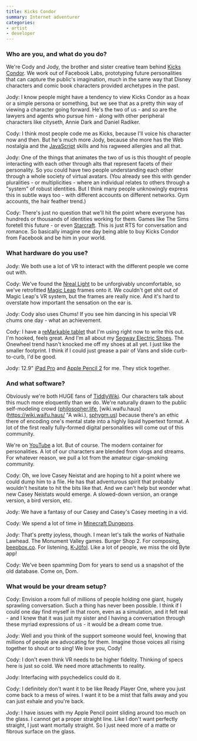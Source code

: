 ```yaml
---
title: Kicks Condor
summary: Internet adventurer 
categories:
- artist 
- developer
---
```


### Who are you, and what do you do?

We're Cody and Jody, the brother and sister creative team behind [Kicks Condor](https://www.kickscondor.com/ "The Kicks Condor website."). We work out of Facebook Labs, prototyping future personalities that can capture the public's imagination, much in the same way that Disney characters and comic book characters provided archetypes in the past.

Jody: I know people might have a tendency to view Kicks Condor as a hoax or a simple persona or something, but we see that as a pretty thin way of viewing a character going forward. He's the two of us - and so are the lawyers and agents who pursue him - along with other peripheral characters like cityseth, Annie Dark and Daniel Radiker.

Cody: I think most people code me as Kicks, because I'll voice his character now and then. But he's much more Jody, because she more has the Web nostalgia and the [JavaScript][] skills and his ragweed allergies and all that.

Jody: One of the things that animates the two of us is this thought of people interacting with each other through alts that represent facets of their personality. So you could have two people understanding each other through a whole society of virtual avatars. (You already see this with gender pluralities - or multiplicities - where an individual relates to others through a "system" of robust identities. But I think many people unknowingly express this in subtle ways too - with different accounts on different networks. Gym accounts, the hair feather trend.)

Cody: There's just no question that we'll hit the point where everyone has hundreds or thousands of identities working for them. Games like The Sims foretell this future - or even [Starcraft][]. This is just RTS for conversation and romance. So basically imagine one day being able to buy Kicks Condor from Facebook and be him in your world.

### What hardware do you use?

Jody: We both use a lot of VR to interact with the different people we come out with.

Cody: We've found the [Nreal Light][nreal-light] to be unforgivably uncomfortable, so we've retrofitted [Magic Leap][magic-leap-1] frames onto it. We couldn't get shit out of Magic Leap's VR system, but the frames are really nice. And it's hard to overstate how important the sensation on the ear is.

Jody: Cody also uses Chums! If you see him dancing in his special VR chums one day - what an achievement.

Cody: I have a [reMarkable tablet][remarkable] that I'm using right now to write this out. I'm hooked, feels great. And I'm all about my [Segway Electric Shoes][drift-w1]. The Onewheel trend hasn't knocked me off my shoes at all yet. I just like the smaller footprint. I think if I could just grease a pair of Vans and slide curb-to-curb, I'd be good.

Jody: 12.9" [iPad Pro][ipad-pro] and [Apple Pencil 2][pencil] for me. They stick together.

### And what software?

Obviously we're both HUGE fans of [TiddlyWiki][]. Our characters talk about this much more eloquently than we do. We're naturally drawn to the public self-modeling crowd ([philosopher.life](https://philosopher.life/ "A wiki."), [wiki.waifu.haus](https://wiki.waifu.haus/ "A wiki.), [sphygm.us](https://sphygm.us/ "A wiki.")) because there's an ethic there of encoding one's mental state into a highly liquid hypertext format. A lot of the first really fully-formed digital personalities will come out of this community.

We're on [YouTube][] a lot. But of course. The modern container for personalities. A lot of our characters are blended from vlogs and streams. For whatever reason, we pull a lot from the amateur cigar-smoking community.

Cody: Oh, we love Casey Neistat and are hoping to hit a point where we could dump him to a file. He has that adventurous spirit that probably wouldn't hesitate to hit the bits like that. And we can't help but wonder what new Casey Neistats would emerge. A slowed-down version, an orange version, a bird version, etc.

Jody: We have a fantasy of our Casey and Casey's Casey meeting in a vid.

Cody: We spend a lot of time in [Minecraft Dungeons][minecraft-dungeons].

Jody: That's pretty joyless, though. I mean let's talk the works of Nathalie Lawhead. The Monument Valley games. Burger Shop 2. For composing, [beepbox.co][beepbox]. For listening, [K-Jöfol][k-jofol]. Like a lot of people, we miss the old Byte app!

Cody: We've been spamming Dom for years to send us a snapshot of the old database. Come on, Dom.

### What would be your dream setup?

Cody: Envision a room full of millions of people holding one giant, hugely sprawling conversation. Such a thing has never been possible. I think if I could one day find myself in that room, even as a simulation, and it felt real - and I knew that it was just my sister and I having a conversation through these myriad expressions of us - it would be a dream come true.

Jody: Well and you think of the support someone would feel, knowing that millions of people are advocating for them. Imagine those voices all rising together to shout or to sing! We love you, Cody!

Cody: I don't even think VR needs to be higher fidelity. Thinking of specs here is just so cold. We need more attachments to reality.

Jody: Interfacing with psychedelics could do it.

Cody: I definitely don't want it to be like Ready Player One, where you just come back to a mess of wires. I want it to be a mist that falls away and you can just exhale and you're back.

Jody: I have issues with my Apple Pencil point sliding around too much on the glass. I cannot get a proper straight line. Like I don't want perfectly straight, I just want mortally straight. So I just need more of a matte or fibrous surface on the glass.

[beepbox]: https://beepbox.co/ "A web-based musical creation toy."
[drift-w1]: https://store.segway.com/segway-drift-w1 "Self-balancing electric skates."
[ipad-pro]: https://en.wikipedia.org/wiki/IPad_Pro "An iOS tablet."
[javascript]: https://en.wikipedia.org/wiki/JavaScript "An interpreted scripting language."
[k-jofol]: https://www.rarewares.org/rrw/k-jofol.php "An audio player."
[magic-leap-1]: https://www.magicleap.com/en-us/magic-leap-1 "A wearable spatial computer."
[minecraft-dungeons]: https://en.wikipedia.org/wiki/Minecraft_Dungeons "A dungeon crawler set in Minecraft."
[nreal-light]: https://www.nreal.ai/light/ "Mixed reality glasses."
[pencil]: https://www.fiftythree.com/pencil "An iPad stylus."
[remarkable]: https://remarkable.com/ "An e-ink tablet."
[starcraft]: http://us.blizzard.com/en-us/games/sc/ "An immensely popular sci-fi RTS game."
[tiddlywiki]: https://tiddlywiki.com/ "A wiki contained in a single HTML file."
[youtube]: https://www.youtube.com/ "A web site for watching 80's TV commercials and bad mashups."
